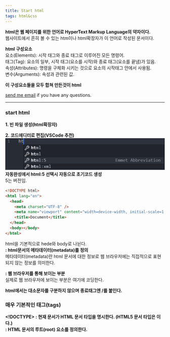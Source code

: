 ```yaml
---
title: Start html
tags: html&css
---
```


**html은 웹 페이지를 위한 언어로 HyperText Markup Language의 약자이다.**  
웹사이트에서 흔히 볼 수 있는 htm이나 html확장자가 이 언어로 작성된 문서이다.

**html 구성요소**  
요소(Elements): 시작 태그와 종료 태그로 이루어진 모든 명령어.  
태그(Tag): 요소의 일부, 시작 태그(요소를 시작)와 종료 태그(요소를 끝냄)가 있음.  
속성(Attributes): 명령을 구체화 시키는 것으로 요소의 시작태그 안에서 사용됨.  
변수(Arguments): 속성과 관련된 값.

**이 구성요소들을 모두 합쳐 만든것이 html**

[send me email](mailto:jewel7492@gmail.com) if you have any questions.

<!--more-->

---

### start html

**1. 빈 파일 생성(html확장자)**

**2. 코드에디터로 편집(VSCode 추천)**  
![그림1](/assets/html_css/start_html/1.PNG)  
**자동완성에서 html:5 선택시 자동으로 초기코드 생성**  
5는 버전임.

```html
<!DOCTYPE html>
<html lang="en">
  <head>
    <meta charset="UTF-8" />
    <meta name="viewport" content="width=device-width, initial-scale=1.0" />
    <title>Document</title>
  </head>
  <body></body>
</html>
```

html을 기본적으로 hede와 body로 나뉜다.  
**<head> : html문서의 메타데이터(metadata)를 정의**  
메타데이터(metadata)란 html 문서에 대한 정보로 웹 브라우저에는 직접적으로 표현되지 않는 정보를 의미한다.

**<body> : 웹 브라우저를 통해 보이는 부분**  
실제로 웹 브라우저에 보이는 부분은 <body>여기에 코딩한다.</body>

**html에서는 대소문자를 구분하지 않으며 종료태그엔 /를 붙인다.**

### 매우 기본적인 태그(tags)

**<!DOCTYPE> : 현재 문서가 HTML 문서 타입을 명시한다. (HTML5 문서 타입은 <!DOCTYPE html> 이다.)**  
**<html> : HTML 문서의 루트(root) 요소를 정의한다.**  
**<title> : HTML 문서의 제목(title)을 정의하며, 다음과 같은 용도로 사용된다.**

1. 웹 브라우저의 툴바(toolbar)에 표시된다.
2. 웹 브라우저의 즐겨찾기(favorites)에 추가할 때 즐겨찾기의 제목이 된다.
3. 검색 엔진의 결과 페이지에 제목으로 표시된다.  
   **<h1> ~ <h6> : 제목(heading)을 나타낸다.**  
   **<p> : 단락(paragraph)을 나타낸다.** `

[MDN web docs](https://developer.mozilla.org/ko/docs/Web/HTML)**html에 대한 자료는 여기서 참고**  
요소들의 대한 정보를 모두 여기에서 볼 수 있음.

### 사용자의 정보를 입력받는 예제

```html
<!DOCTYPE html>
<html lang="en">
  <head>
    <meta charset="UTF-8" />
    <meta name="viewport" content="width=device-width, initial-scale=1.0" />
    <title>User Infomation</title>
  </head>

  <body>
    <header>
      <h1>Create An Account</h1>
    </header>
    <main>
      <form>
        <span>
          First Name
          <input
            type="text"
            id="first_name"
            placeholder="First Name"
            required
          />
        </span>
        <br />

        <span>
          Last Name
          <input type="text" id="last_name" placeholder="Last Name" required />
        </span>
        <br />

        <span>
          Email Name
          <input type="email" id="eamli" placeholder="Email Name" required />
        </span>
        <br />

        <span>
          User Name
          <input type="text" id="user_name" placeholder="User Name" required />
        </span>
        <br />

        <span>
          PassWord
          <input
            type="password"
            id="PassWord"
            placeholder="PassWord"
            required
            minlength="10"
          />
        </span>
        <br />

        <span>
          Birth Day
          <input type="date" id="calender" />
        </span>
        <br />

        <span>
          How happy are you?
          <input type="range" id="range" />
        </span>
        <br />

        <span>
          What is fav.color?
          <input type="color" id="color" />
        </span>
        <br />

        <input type="submit" id="button" value="Create Account" />
      </form>
    </main>
  </body>
</html>
```

![그림2](/assets/html_css/start_html/2.PNG)  
간단히 유저의 정보를 받는 예제

![그림3](/assets/html_css/start_html/2.PNG)  
![그림4](/assets/html_css/start_html/2.PNG)  
![그림5](/assets/html_css/start_html/2.PNG)  
**위와같이 입력을 검사**
